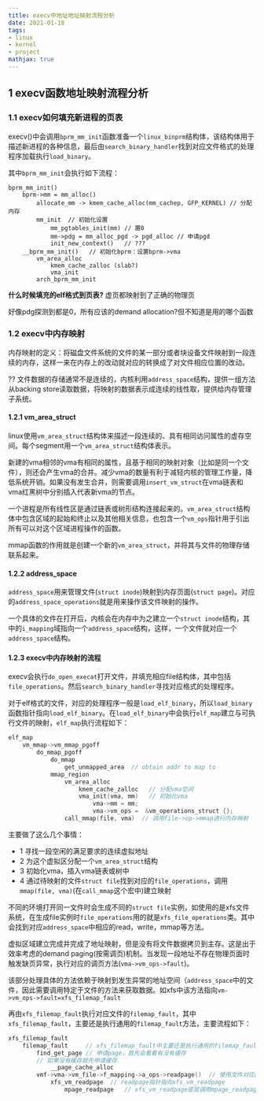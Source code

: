 ```yaml
---
title: execv中地址地址映射流程分析
date: 2021-01-18
tags: 
- linux
- kernel
- project
mathjax: true
---
```


## 1 execv函数地址映射流程分析

### 1.1 execv如何填充新进程的页表

execv()中会调用`bprm_mm_init`函数准备一个`linux_binprm`结构体，该结构体用于描述新进程的各种信息，最后由`search_binary_handler`找到对应文件格式的处理程序加载执行`load_binary`。

其中`bprm_mm_init`会执行如下流程：

```
bprm_mm_init()
    bprm->mm = mm_alloc()
        allocate_mm -> kmem_cache_alloc(mm_cachep, GFP_KERNEL) // 分配内存
        mm_init  // 初始化设置
            mm_pgtables_init(mm) // 置0
            mm->pdg = mm_alloc_pgd -> pgd_alloc // 申请pgd
            init_new_context()   // ???
    __bprm_mm_init()   // 初始化bprm：设置bprm->vma
        vm_area_alloc
            kmem_cache_zalloc (slab?)
            vma_init
        arch_bprm_mm_init
```

**什么时候填充的elf格式到页表?** 虚页都映射到了正确的物理页

好像pdg探测到都是0，所有应该的demand allocation?但不知道是用的哪个函数


### 1.2 execv中内存映射

内存映射的定义：将磁盘文件系统的文件的某一部分或者块设备文件映射到一段连续的内存，这样一来在内存上的改动就对应的转换成了对文件相应位置的改动。

?? 文件数据的存储通常不是连续的，内核利用`address_space`结构，提供一组方法从backing store读取数据，将映射的数据表示成连续的线性取，提供给内存管理子系统。


#### 1.2.1 vm_area_struct

linux使用`vm_area_struct`结构体来描述一段连续的、具有相同访问属性的虚存空间。每个segment用一个`vm_area_struct`结构体表示。

新建的vma相邻的vma有相同的属性，且基于相同的映射对象（比如是同一个文件），则还会产生vma的合并。减少vma的数量有利于减轻内核的管理工作量，降低系统开销。如果没有发生合并，则需要调用`insert_vm_struct`在vma链表和vma红黑树中分别插入代表新vma的节点。

一个进程是所有线性区是通过链表或树形结构连接起来的。`vm_area_struct`结构体中包含区域的起始和终止以及其他相关信息，也包含一个`vm_ops`指针用于引出所有可以对这个区域进程操作的函数。

mmap函数的作用就是创建一个新的`vm_area_struct`，并将其与文件的物理存储联系起来。


#### 1.2.2 address_space

`address_space`用来管理文件(`struct inode`)映射到内存页面(`struct page`)。对应的`address_space_operations`就是用来操作该文件映射的操作。

一个具体的文件在打开后，内核会在内存中为之建立一个`struct inode`结构，其中的`i_mapping`域指向一个`address_space`结构，这样，一个文件就对应一个`address_space`结构。


#### 1.2.3 execv中内存映射的流程

execv会执行`do_open_execat`打开文件，并填充相应file结构体，其中包括`file_operations`。然后`search_binary_handler`寻找对应格式的处理程序。

对于elf格式的文件，对应的处理程序一般是`load_elf_binary`，所以`load_binary`函数指针指向`load_elf_binary`。在`load_elf_binary`中会执行`elf_map`建立与可执行文件的映射，`elf_map`执行流程如下：

```c
elf_map
    vm_mmap->vm_mmap_pgoff
        do_mmap_pgoff
            do_mmap
                get_unmapped_area  // obtain addr to map to  
            mmap_region
                vm_area_alloc
                    kmem_cache_zalloc   // 分配vma空间
                    vma_init(vma, mm)   // 初始化vma
                        vma->mm = mm;
                        vma->vm_ops =  &vm_operations_struct {};
                call_mmap(file, vma)  // 调用file->op->mmap进行内存映射
```

主要做了这么几个事情：

- 1 寻找一段空闲的满足要求的连续虚拟地址
- 2 为这个虚拟区分配一个`vm_area_struct`结构
- 3 初始化vma，插入vma链表或树中
- 4 通过待映射的文件`struct file`找到对应的`file_operations`，调用`mmap(file, vma)`(在`call_mmap`这个宏中)建立映射

不同的环境打开同一文件时会生成不同的`struct file`实例，如使用的是xfs文件系统，在生成file实例时`file_operations`用的就是`xfs_file_operations`类。其中会找到对应`address_space`中相应的read，write，mmap等方法。

虚拟区域建立完成并完成了地址映射，但是没有将文件数据拷贝到主存。这是出于效率考虑的demand paging(按需调页)机制。当发现一段地址不存在物理页面时触发缺页异常，执行对应的调页方法(`vma->vm_ops->fault`)。

该部分处理具体的方法依赖于映射到发生异常的地址空间（`address_space`中的文件，因此需要调用特定于文件的方法来获取数据。如xfs中该方法指向`vm->vm_ops->fault=xfs_filemap_fault`

再由`xfs_filemap_fault`执行对应文件的`filemap_fault`，其中`xfs_filemap_fault`，主要还是执行通用的`filemap_fault`方法，主要流程如下：

```c
xfs_filemap_fault
    filemap_fault     // xfs_filemap_fault中主要还是执行通用的filemap_fault
        find_get_page // 申请page，首先会看看有没有缓存
        // 如果没有缓存就先申请缓存
            __page_cache_alloc
        vmf->vma->vm_file->f_mapping->a_ops->readpage()  // 使用文件对应的read方法执行映射操作
            xfs_vm_readpage  // readpage指针指向xfs_vm_readpage
                mpage_readpage   // xfs_vm_readpage底层调用mpage_readpage
```



